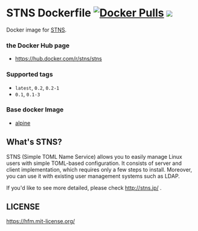 STNS Dockerfile [![Docker Pulls](https://img.shields.io/docker/pulls/stns/stns.svg?maxAge=2592000?style=flat-square)](https://hub.docker.com/r/stns/stns/) [![](https://images.microbadger.com/badges/image/stns/stns.svg)](https://microbadger.com/images/stns/stns "Get your own image badge on microbadger.com")
===

Docker image for [STNS](https://github.com/STNS/STNS).

### the Docker Hub page

- https://hub.docker.com/r/stns/stns

### Supported tags

- `latest`, `0.2`, `0.2-1`
- `0.1`, `0.1-3`

### Base docker Image

- [alpine](https://hub.docker.com/_/alpine/)

What's STNS?
---

STNS (Simple TOML Name Service) allows you to easily manage Linux users with simple TOML-based configuration. It consists of server and client implementation, which requires only a few steps to install. Moreover, you can use it with existing user management systems such as LDAP.

If you'd like to see more detailed, please check http://stns.jp/ .

LICENSE
---

https://hfm.mit-license.org/
 
